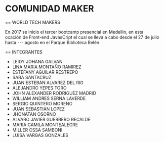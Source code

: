 # COMUNIDAD MAKER 

== WORLD TECH MAKERS

En 2017 se inicio el tercer bootcamp presencial en Medellin, en esta ocación de Front-end JavasCript
el cual se lleva a cabo desde el 27 de julio hasta --- agosto en el Parque Biblioteca Belén.

== INTEGRANTES

* LEIDY JOHANA GALVAN
* LINA MARIA MONTAÑO RAMIREZ
* ESTEFANY AGUILAR RESTREPO
* SARA SANTACRUZ
* JUAN ESTEBAN ALVAREZ DEL RIO
* ALEJANDRO YEPES TORO
* JOHN ALEXANDER RODRIGUEZ MADRID
* WILLIAM ANDRES SERNA LAVERDE
* SERGIO QUINTERO MORENO
* JUAN SEBASTIAN LOPEZ
* JHONATAN OSORNO
* ALVARO JAVIER GUERRERO RECALDE
* MARIA CAMILA MONTEALEGRE
* MILLER OSSA SAMBONI
* LUISA VARGAS GONZALES


